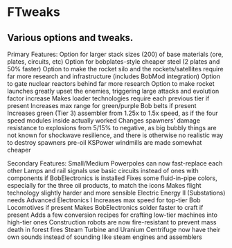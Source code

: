# FTweaks
Various options and tweaks.
-----------------
Primary Features:
Option for larger stack sizes (200) of base materials (ore, plates, circuits, etc)
Option for bobplates-style cheaper steel (2 plates and 50% faster)
Option to make the rocket silo and the rockets/satellites require far more research and infrastructure (includes BobMod integration)
Option to gate nuclear reactors behind far more research
Option to make rocket launches greatly upset the enemies, triggering large attacks and evolution factor increase
Makes loader technologies require each previous tier if present
Increases max range for green/purple Bob belts if present
Increases green (Tier 3) assembler from 1.25x to 1.5x speed, as if the four speed modules inside actually worked
Changes spawners' damage resistance to explosions from 5/15% to negative, as big bubbly things are not known for shockwave resilience, and there is otherwise no realistic way to destroy spawners pre-oil
KSPower windmills are made somewhat cheaper


Secondary Features:
Small/Medium Powerpoles can now fast-replace each other
Lamps and rail signals use basic circuits instead of ones with components if BobElectronics is installed
Fixes some fluid-in-pipe colors, especially for the three oil products, to match the icons
Makes flight technology slightly harder and more sensible
Electric Energy II (Substations) needs Advanced Electronics I
Increases max speed for top-tier Bob Locomotives if present
Makes BobElectronics solder faster to craft if present
Adds a few conversion recipes for crafting low-tier machines into high-tier ones
Construction robots are now fire-resistant to prevent mass death in forest fires
Steam Turbine and Uranium Centrifuge now have their own sounds instead of sounding like steam engines and assemblers